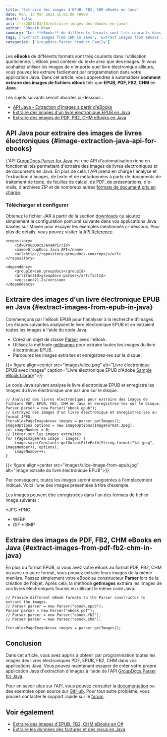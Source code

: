 ```yaml
---
title: "Extraire des images d'EPUB, FB2, CHM eBooks en Java"
date: Mon, 15 Mar 2021 15:01:00 +0000
draft: false
url: /fr/2021/03/15/extraire-images-des-ebooks-en-java/
author: 'Shoaib Khan'
summary: "Les **eBooks** de différents formats sont très courants dans l'utilisation quotidienne. L'eBook peut contenir du texte ainsi que des images. Si vous souhaitez utiliser les images de n'importe quel livre électronique ailleurs, vous pouvez les extraire facilement par programmation dans votre application Java. Dans cet article, vous apprendrez à automatiser **comment extraire des images de fichiers eBook** tels que **EPUB, PDF, FB2, CHM** en **Java**."
tags: ['Extract Images from CHM in Java', 'Extract Images from eBooks in Java', 'Extract Images from FB2 in Java', 'extract images in Java', 'Parse eBooks in Java', 'Parse eBooks to Extract Images in Java']
categories: ['GroupDocs.Parser Product Family']
---
```


Les **eBooks** de différents formats sont très courants dans l'utilisation quotidienne. L'eBook peut contenir du texte ainsi que des images. Si vous souhaitez utiliser les images de n'importe quel livre électronique ailleurs, vous pouvez les extraire facilement par programmation dans votre application Java. Dans cet article, vous apprendrez à automatiser **comment extraire des images de fichiers eBook** tels que **EPUB, PDF, FB2, CHM** en **Java**.

Les sujets suivants seront abordés ci-dessous :

* [API Java - Extraction d'images à partir d'eBooks][2]
* [Extraire des images d'un livre électronique EPUB en Java][3]
* [Extraire des images de PDF, FB2, CHM eBooks en Java][4]

## API Java pour extraire des images de livres électroniques {#image-extraction-java-api-for-ebooks}

L'API [GroupDocs.Parser for Java][5] est une API d'automatisation riche en fonctionnalités permettant d'extraire des images de livres électroniques et de documents en Java. En plus de cela, l'API prend en charge l'analyse et l'extraction d'images, de texte et de métadonnées à partir de documents de traitement de texte, de feuilles de calcul, de PDF, de présentations, d'e-mails, d'archives ZIP et de nombreux autres [formats de document pris en charge][6].

### Télécharger et configurer

Obtenez le fichier JAR à partir de la section [downloads][7] ou ajoutez simplement la configuration pom.xml suivante dans vos applications Java basées sur Maven pour essayer les exemples mentionnés ci-dessous. Pour plus de détails, vous pouvez visiter la [API Reference][8].

```
<repository>
	<id>GroupDocsJavaAPI</id>
	<name>GroupDocs Java API</name>
	<url>http://repository.groupdocs.com/repo/</url>
</repository>
```
```
<dependency>
	<groupId>com.groupdocs</groupId>
	<artifactId>groupdocs-parser</artifactId>
	<version>21.2</version> 
</dependency>
```

## Extraire des images d'un livre électronique EPUB en Java {#extract-images-from-epub-in-java}

Commençons par l'eBook EPUB pour l'analyser à la recherche d'images. Les étapes suivantes analysent le livre électronique EPUB et en extraient toutes les images à l'aide du code Java.

* Créez un objet de classe [Parser][9] avec l'eBook.
* Utilisez la méthode [getImages][10] pour extraire toutes les images du livre électronique EPUB.
* Parcourez les images extraites et enregistrez-les sur le disque.



{{< figure align=center src="images/alice.png" alt="Livre électronique EPUB avec images" caption="Livre électronique EPUB d'Adobe [Sample eBook Library][11]">}}


Le code Java suivant analyse le livre électronique EPUB et enregistre les images du livre électronique une par une sur le disque.

```
// Analysez des livres électroniques pour extraire des images de fichiers PDF, EPUB, FB2, CHM en Java et enregistrez-les sur le disque.
Parser parser = new Parser("ebook.epub");
// Extrayez des images d'un livre électronique et enregistrez-les au format JPEG.
Iterable<PageImageArea> images = parser.getImages();
ImageOptions options = new ImageOptions(ImageFormat.Jpeg);
int imageNumber = 0;
// Itérer sur les images extraites
for (PageImageArea image : images) {
    image.save(Constants.getOutputFilePath(String.format("%d.jpeg", imageNumber)), options);
    imageNumber++;
}
```



{{< figure align=center src="images/alice-image-from-epub.jpg" alt="Image extraite du livre électronique EPUB">}}


Par conséquent, toutes les images seront enregistrées à l'emplacement indiqué. Voici l'une des images présentées à titre d'exemple.

Les images peuvent être enregistrées dans l'un des formats de fichier image suivants :

*JPG
*PNG
* WEBP
* GIF
* BMP

## Extraire des images de PDF, FB2, CHM eBooks en Java {#extract-images-from-pdf-fb2-chm-in-java}

En plus du format EPUB, si vous avez votre eBook au format PDF, FB2, CHM ou avec un autre format, vous pouvez extraire leurs images de la même manière. Passez simplement votre eBook au constructeur **Parser** lors de la création de l'objet. Après cela, la méthode **getImages** extraira les images de vos livres électroniques fournis en utilisant le même code Java.

```
// Provide different eBook formats to the Parser constructor to extract the images.
// Parser parser = new Parser("ebook.epub");
Parser parser = new Parser("ebook.pdf");
// Parser parser = new Parser("ebook.fb2");
// Parser parser = new Parser("ebook.chm");

Iterable<PageImageArea> images = parser.getImages();
```

## Conclusion

Dans cet article, vous avez appris à obtenir par programmation toutes les images des livres électroniques PDF, EPUB, FB2, CHM dans vos applications Java. Vous pouvez maintenant essayer de créer votre propre application Java d'extraction d'images à l'aide de l'API [GroupDocs.Parser for Java][12].

Pour en savoir plus sur l'API, vous pouvez consulter la [documentation][13] ou des exemples open source sur [GitHub][14]. Pour tout autre problème, vous pouvez contacter le support rapide sur le [forum][15].

## Voir également

* [Extraire des images d'EPUB, FB2, CHM eBooks en C#][16]
* [Extraire les données des factures et des reçus en Java][17]







[1]: https://blog.groupdocs.com/2021/03/15/extract-images-from-ebooks-in-java/
[2]: #image-extraction-java-api-for-ebooks
[3]: #extract-images-from-epub-in-java
[4]: #extract-images-from-pdf-fb2-chm-in-java
[5]: https://products.groupdocs.com/parser/java
[6]: https://docs.groupdocs.com/parser/java/supported-document-formats/
[7]: https://downloads.groupdocs.com/parser/java
[8]: https://apireference.groupdocs.com/parser/java
[9]: https://apireference.groupdocs.com/parser/java/com.groupdocs.parser/Parser
[10]: https://apireference.groupdocs.com/parser/java/com.groupdocs.parser/Parser#getImages()
[11]: https://www.adobe.com/solutions/ebook/digital-editions/sample-ebook-library.html
[12]: https://products.groupdocs.com/parser/net
[13]: https://docs.groupdocs.com/parser/java
[14]: https://github.com/groupdocs-parser/GroupDocs.Parser-for-Java
[15]: https://forum.groupdocs.com/c/parser/
[16]: https://blog.groupdocs.com/2021/02/26/extract-images-from-ebooks-in-csharp/
[17]: https://blog.groupdocs.com/2021/01/22/extract-data-from-invoices-or-receipts-in-java/


